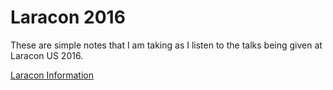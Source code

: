 # Laracon 2016

These are simple notes that I am taking as I listen to the talks being given at Laracon US 2016.

[Laracon Information](http://laracon.us/)
